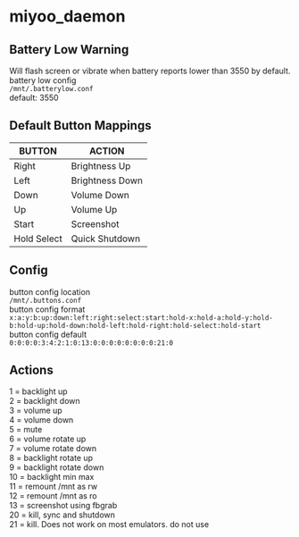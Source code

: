 # miyoo_daemon

## Battery Low Warning
Will flash screen or vibrate when battery reports lower than 3550 by default.  
battery low config  
`/mnt/.batterylow.conf`  
default: 3550  

## Default Button Mappings

| BUTTON | ACTION |
|  --- | --- |
| Right | Brightness Up |
| Left | Brightness Down |
| Down | Volume Down |
| Up | Volume Up |
| Start | Screenshot |
| Hold Select | Quick Shutdown |

## Config
button config location  
`/mnt/.buttons.conf`  
button config format  
`x:a:y:b:up:down:left:right:select:start:hold-x:hold-a:hold-y:hold-b:hold-up:hold-down:hold-left:hold-right:hold-select:hold-start`  
button config default  
`0:0:0:0:3:4:2:1:0:13:0:0:0:0:0:0:0:0:21:0` 

## Actions
1 = backlight up  
2 = backlight down  
3 = volume up  
4 = volume down  
5 = mute  
6 = volume rotate up  
7 = volume rotate down  
8 = backlight rotate up  
9 = backlight rotate down  
10 = backlight min max  
11 = remount /mnt as rw  
12 = remount /mnt as ro  
13 = screenshot using fbgrab  
20 = kill, sync and shutdown  
21 = kill. Does not work on most emulators. do not use  
